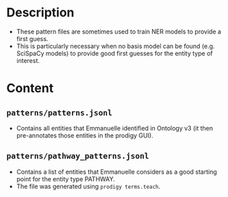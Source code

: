 <!---
BBSearch is a text mining toolbox focused on scientific use cases.

Copyright (C) 2020  Blue Brain Project, EPFL.

This program is free software: you can redistribute it and/or modify
it under the terms of the GNU General Public License as published by
the Free Software Foundation, either version 3 of the License, or
(at your option) any later version.

This program is distributed in the hope that it will be useful,
but WITHOUT ANY WARRANTY; without even the implied warranty of
MERCHANTABILITY or FITNESS FOR A PARTICULAR PURPOSE.  See the
GNU General Public License for more details.

You should have received a copy of the GNU Lesser General Public License
along with this program. If not, see <https://www.gnu.org/licenses/>.
-->

# Description
- These pattern files are sometimes used to train NER models to provide a first guess.
- This is particularly necessary when no basis model can be found (e.g. SciSpaCy models) to provide good first
 guesses for the entity type of interest. 

# Content
## `patterns/patterns.jsonl`
- Contains all entities that Emmanuelle identified in Ontology v3 (it then 
pre-annotates those entities in the prodigy GUI).

## `patterns/pathway_patterns.jsonl`
- Contains a list of entities that Emmanuelle considers as a good starting point
for the entity type PATHWAY. 
- The file was generated using `prodigy terms.teach`.